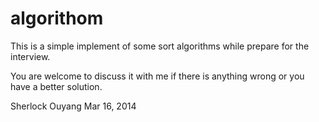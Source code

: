 algorithom
==========
This is a simple implement of some sort algorithms while prepare for the interview.

You are welcome to discuss it with me if there is anything wrong or you have a better solution.

Sherlock Ouyang
Mar 16, 2014
